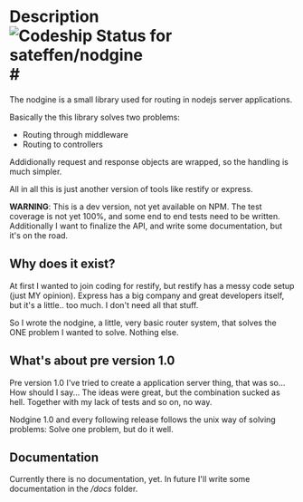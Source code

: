 # Description ![Codeship Status for sateffen/nodgine](https://codeship.com/projects/c11967a0-ea7e-0131-c845-220fc9a0138f/status?branch=master)#

The nodgine is a small library used for routing in nodejs server applications.

Basically the this library solves two problems:

* Routing through middleware
* Routing to controllers

Addidionally request and response objects are wrapped, so the handling is much simpler.

All in all this is just another version of tools like restify or express.

**WARNING**: This is a dev version, not yet available on NPM. The test coverage is not
yet 100%, and some end to end tests need to be written. Additionally I want to finalize
the API, and write some documentation, but it's on the road.

## Why does it exist? ##

At first I wanted to join coding for restify, but restify has a messy code setup (just
MY opinion). Express has a big company and great developers itself, but it's a little..
too much. I don't need all that stuff.

So I wrote the nodgine, a little, very basic router system, that solves the ONE problem
I wanted to solve. Nothing else.

## What's about pre version 1.0 ##

Pre version 1.0 I've tried to create a application server thing, that was so... How should
I say... The ideas were great, but the combination sucked as hell. Together with my lack of
tests and so on, no way.

Nodgine 1.0 and every following release follows the unix way of solving problems: Solve one
problem, but do it well.

## Documentation ##

Currently there is no documentation, yet. In future I'll write some documentation in the */docs*
folder.